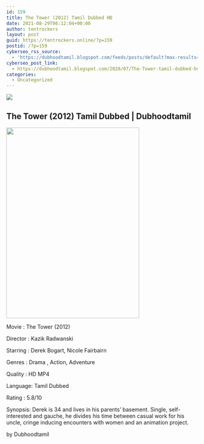 ```yaml
---
id: 159
title: The Tower (2012) Tamil Dubbed HD
date: 2021-08-29T06:12:04+00:00
author: tentrockers
layout: post
guid: https://tentrockers.online/?p=159
postid: /?p=159
cyberseo_rss_source:
  - 'https://dubhoodtamil.blogspot.com/feeds/posts/default?max-results=150&start-index=151'
cyberseo_post_link:
  - https://dubhoodtamil.blogspot.com/2020/07/The-Tower-tamil-dubbed-hd.html
categories:
  - Uncategorized
---
```

<div class="media_block">
  <img src="https://1.bp.blogspot.com/-2hAlYvcCzx4/XyKbnlYzXpI/AAAAAAAABzI/j_pGX2f2aXY1j6VbG3S2w5V_bWLrqkBnwCNcBGAsYHQ/s72-w350-h500-c/Tower_DVD_sleeve_retail.jpg" class="media_thumbnail" />
</div>

## <span>The Tower (2012) Tamil Dubbed | Dubhoodtamil</span>

<div class="separator">
  <a href="https://1.bp.blogspot.com/-2hAlYvcCzx4/XyKbnlYzXpI/AAAAAAAABzI/j_pGX2f2aXY1j6VbG3S2w5V_bWLrqkBnwCNcBGAsYHQ/s2048/Tower_DVD_sleeve_retail.jpg"><img loading="lazy" border="0" data-original-height="2048" data-original-width="1436" height="500" src="https://1.bp.blogspot.com/-2hAlYvcCzx4/XyKbnlYzXpI/AAAAAAAABzI/j_pGX2f2aXY1j6VbG3S2w5V_bWLrqkBnwCNcBGAsYHQ/w350-h500/Tower_DVD_sleeve_retail.jpg" width="350" /></a>
</div>

Movie	<span></span>:	<span></span>The Tower (2012)

Director	<span></span>:	<span></span>Kazik Radwanski

Starring	<span></span>:	<span></span>Derek Bogart, Nicole Fairbairn

Genres	<span></span>:	<span></span>Drama , Action, Adventure

Quality	<span></span>:	<span></span>HD MP4

Language:	<span></span>Tamil Dubbed

Rating	<span></span>:	<span></span>5.8/10

Synopsis: Derek is 34 and lives in his parents&#8217; basement. Single, self-interested and gauche, he divides his time between casual work for his uncle, cringe inducing encounters with women and an animation project.

<span>by Dubhoodtamil</span>
